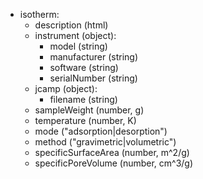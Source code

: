 - isotherm:
  - description (html)
  - instrument (object):
    - model (string)
    - manufacturer (string)
    - software (string)
    - serialNumber (string)
  - jcamp (object):
    - filename (string)
  - sampleWeight (number, g)
  - temperature (number, K)
  - mode ("adsorption|desorption")
  - method ("gravimetric|volumetric")
  - specificSurfaceArea (number, m^2/g)
  - specificPoreVolume (number, cm^3/g)
